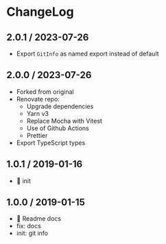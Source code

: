 # ChangeLog

## 2.0.1 / 2023-07-26

* Export `GitInfo` as named export instead of default

## 2.0.0 / 2023-07-26

* Forked from original
* Renovate repo:
  * Upgrade dependencies
  * Yarn v3
  * Replace Mocha with Vitest
  * Use of Github Actions
  * Prettier
* Export TypeScript types

## 1.0.1 / 2019-01-16

* :tada: init

## 1.0.0 / 2019-01-15

* :memo: Readme docs
* fix: docs
* init: git info

